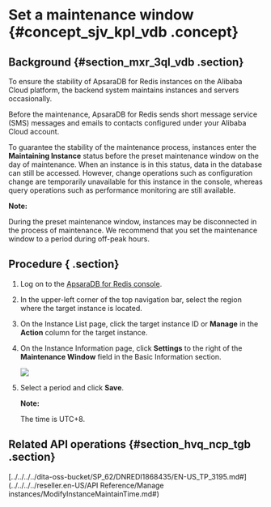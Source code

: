 # Set a maintenance window {#concept_sjv_kpl_vdb .concept}

## Background {#section_mxr_3ql_vdb .section}

To ensure the stability of ApsaraDB for Redis instances on the Alibaba Cloud platform, the backend system maintains instances and servers occasionally.

Before the maintenance, ApsaraDB for Redis sends short message service \(SMS\) messages and emails to contacts configured under your Alibaba Cloud account.

To guarantee the stability of the maintenance process, instances enter the **Maintaining Instance** status before the preset maintenance window on the day of maintenance. When an instance is in this status, data in the database can still be accessed. However, change operations such as configuration change are temporarily unavailable for this instance in the console, whereas query operations such as performance monitoring are still available.

**Note:** 

During the preset maintenance window, instances may be disconnected in the process of maintenance. We recommend that you set the maintenance window to a period during off-peak hours.

## Procedure { .section}

1.  Log on to the [ApsaraDB for Redis console](https://partners-intl.console.aliyun.com/#/kvstore).
2.  In the upper-left corner of the top navigation bar, select the region where the target instance is located.
3.  On the Instance List page, click the target instance ID or **Manage** in the **Action** column for the target instance.
4.  On the Instance Information page, click **Settings** to the right of the **Maintenance Window** field in the Basic Information section.

    ![](http://static-aliyun-doc.oss-cn-hangzhou.aliyuncs.com/assets/img/3144/15680865792169_en-US.png)

5.  Select a period and click **Save**.

    **Note:** 

    The time is UTC+8.


## Related API operations {#section_hvq_ncp_tgb .section}

[../../../../dita-oss-bucket/SP\_62/DNREDI1868435/EN-US\_TP\_3195.md\#](../../../../reseller.en-US/API Reference/Manage instances/ModifyInstanceMaintainTime.md#)

